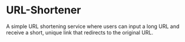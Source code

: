 # URL-Shortener
A simple URL shortening service where users can input a long URL and receive a short, unique link that redirects to the original URL.
